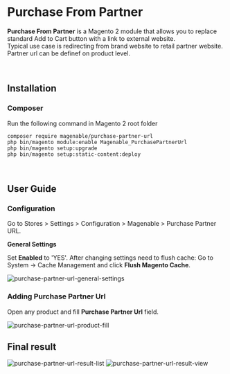 # Purchase From Partner

**Purchase From Partner** is a Magento 2 module that allows you to replace standard Add to Cart button with a link to external website. <br>
Typical use case is redirecting from brand website to retail partner website. Partner url can be definef on product level.

<br />

## Installation

### Composer

Run the following command in Magento 2 root folder

```
composer require magenable/purchase-partner-url
php bin/magento module:enable Magenable_PurchasePartnerUrl
php bin/magento setup:upgrade
php bin/magento setup:static-content:deploy
```
<br />

## User Guide

### Configuration

Go to Stores > Settings > Configuration > Magenable > Purchase Partner URL.

**General Settings**

Set **Enabled** to 'YES'.
After changing settings need to flush cache: Go to System -> Cache Management and click **Flush Magento Cache**.

![purchase-partner-url-general-settings](https://user-images.githubusercontent.com/34573954/113534675-5e40a180-960c-11eb-9c56-78a45e89bf5b.png)

### Adding Purchase Partner Url

Open any product and fill **Purchase Partner Url** field.

![purchase-partner-url-product-fill](https://user-images.githubusercontent.com/34573954/113534676-600a6500-960c-11eb-9251-ab8053c38ba7.png)

## Final result
![purchase-partner-url-result-list](https://user-images.githubusercontent.com/34573954/113534678-613b9200-960c-11eb-8bbb-f4ab7c0066ac.png)
![purchase-partner-url-result-view](https://user-images.githubusercontent.com/34573954/113534677-60a2fb80-960c-11eb-972a-9c8bbbddb88b.png)
